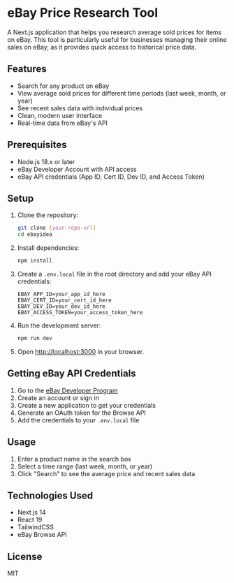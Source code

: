 # eBay Price Research Tool

A Next.js application that helps you research average sold prices for items on eBay. This tool is particularly useful for businesses managing their online sales on eBay, as it provides quick access to historical price data.

## Features

- Search for any product on eBay
- View average sold prices for different time periods (last week, month, or year)
- See recent sales data with individual prices
- Clean, modern user interface
- Real-time data from eBay's API

## Prerequisites

- Node.js 18.x or later
- eBay Developer Account with API access
- eBay API credentials (App ID, Cert ID, Dev ID, and Access Token)

## Setup

1. Clone the repository:
   ```bash
   git clone [your-repo-url]
   cd ebayidea
   ```

2. Install dependencies:
   ```bash
   npm install
   ```

3. Create a `.env.local` file in the root directory and add your eBay API credentials:
   ```
   EBAY_APP_ID=your_app_id_here
   EBAY_CERT_ID=your_cert_id_here
   EBAY_DEV_ID=your_dev_id_here
   EBAY_ACCESS_TOKEN=your_access_token_here
   ```

4. Run the development server:
   ```bash
   npm run dev
   ```

5. Open [http://localhost:3000](http://localhost:3000) in your browser.

## Getting eBay API Credentials

1. Go to the [eBay Developer Program](https://developer.ebay.com/)
2. Create an account or sign in
3. Create a new application to get your credentials
4. Generate an OAuth token for the Browse API
5. Add the credentials to your `.env.local` file

## Usage

1. Enter a product name in the search box
2. Select a time range (last week, month, or year)
3. Click "Search" to see the average price and recent sales data

## Technologies Used

- Next.js 14
- React 19
- TailwindCSS
- eBay Browse API

## License

MIT
